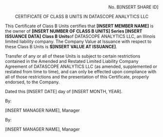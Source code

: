 <p style="text-align:right">No. B[INSERT SHARE ID]</p>

  
<p style="text-align:center">
CERTIFICATE OF CLASS B UNITS  
IN  
DATASCOPE ANALYTICS LLC
</p>

  

This Certificate of Class B Units certifies that
**[INSERT MEMBER NAME]** is the owner of **[INSERT NUMBER OF CLASS B UNITS] Series
[INSERT ISSUANCE DATA]** **Class B Units**of DATASCOPE ANALYTICS
LLC, an Illinois limited liability company. The Company Value at
Issuance with respect to these Class B Units is
**\$[INSERT VALUE AT ISSUANCE]**.

Transfer of any or all of these Units is subject to certain restrictions
contained in the Amended and Restated Limited Liability Company
Agreement of DATASCOPE ANALYTICS LLC (as amended, supplemented or
restated from time to time), and can only be effected upon compliance
with all of those restrictions and the presentation of this Certificate,
properly endorsed, to the Company.

Dated this [INSERT DATE] day of [INSERT MONTH, YEAR].

  

By:

  

  

[INSERT MANAGER NAME], Manager

By:

  

  

[INSERT MANAGER NAME], Manager

